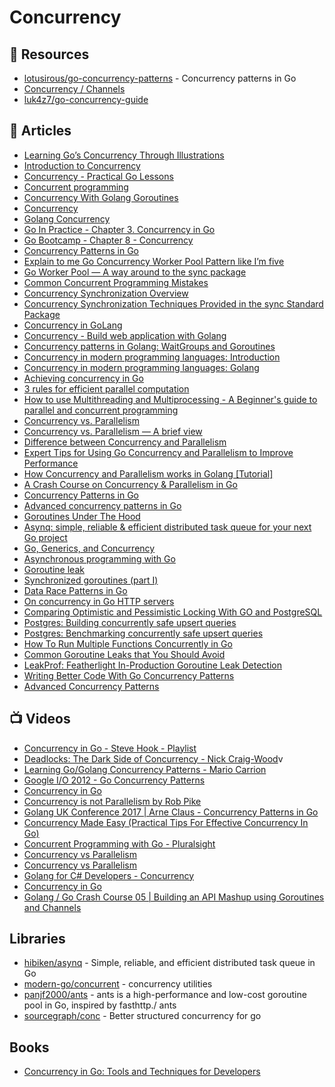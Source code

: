 # Concurrency

## 📘 Resources
- [lotusirous/go-concurrency-patterns](https://github.com/lotusirous/go-concurrency-patterns) - Concurrency patterns in Go
- [Concurrency / Channels](https://github.com/golang/go/wiki/Articles#concurrency--channels)
- [luk4z7/go-concurrency-guide](https://github.com/luk4z7/go-concurrency-guide)
## 📕 Articles
- [Learning Go’s Concurrency Through Illustrations](https://medium.com/@trevor4e/learning-gos-concurrency-through-illustrations-8c4aff603b3)
- [Introduction to Concurrency](https://golangbot.com/concurrency/)
- [Concurrency - Practical Go Lessons](https://www.practical-go-lessons.com/chap-30-concurrency)
- [Concurrent programming](https://yourbasic.org/golang/concurrent-programming/)
- [Concurrency With Golang Goroutines](https://tutorialedge.net/golang/concurrency-with-golang-goroutines/)
- [Concurrency](https://www.golang-book.com/books/intro/10)
- [Golang Concurrency](https://www.golangprograms.com/go-language/concurrency.html)
- [Go In Practice - Chapter 3. Concurrency in Go](https://livebook.manning.com/book/go-in-practice/chapter-3/)
- [Go Bootcamp - Chapter 8 - Concurrency](https://www.golangbootcamp.com/book/concurrency)
- [Concurrency Patterns in Go](https://dev.to/karankumarshreds/concurrency-patterns-in-go-3jfc)
- [Explain to me Go Concurrency Worker Pool Pattern like I’m five](https://itnext.io/explain-to-me-go-concurrency-worker-pool-pattern-like-im-five-e5f1be71e2b0)
- [Go Worker Pool — A way around to the sync package](https://itnext.io/refactor-go-worker-pool-a-way-around-to-the-sync-package-7d45b1afb768)
- [Common Concurrent Programming Mistakes](https://go101.org/article/concurrent-common-mistakes.html)
- [Concurrency Synchronization Overview](https://go101.org/article/concurrent-synchronization-overview.html)
- [Concurrency Synchronization Techniques Provided in the sync Standard Package](https://go101.org/article/concurrent-synchronization-more.html)
- [Concurrency in GoLang](https://golangdocs.com/concurrency-in-golang)
- [Concurrency - Build web application with Golang](https://astaxie.gitbooks.io/build-web-application-with-golang/content/en/02.7.html)
- [Concurrency patterns in Golang: WaitGroups and Goroutines](https://blog.logrocket.com/concurrency-patterns-golang-waitgroups-goroutines/)
- [Concurrency in modern programming languages: Introduction](https://deepu.tech/concurrency-in-modern-languages/)
- [Concurrency in modern programming languages: Golang](https://deepu.tech/concurrency-in-modern-languages-go/)
- [Achieving concurrency in Go](https://medium.com/rungo/achieving-concurrency-in-go-3f84cbf870ca)
- [3 rules for efficient parallel computation](https://yourbasic.org/golang/efficient-parallel-computation/)
- [How to use Multithreading and Multiprocessing - A Beginner's guide to parallel and concurrent programming](https://www.mineiros.io/blog/guide-to-multihreading-and-multiprocessing)
- [Concurrency vs. Parallelism](http://tutorials.jenkov.com/java-concurrency/concurrency-vs-parallelism.html)
- [Concurrency vs. Parallelism — A brief view](https://medium.com/@itIsMadhavan/concurrency-vs-parallelism-a-brief-review-b337c8dac350)
- [Difference between Concurrency and Parallelism](https://www.geeksforgeeks.org/difference-between-concurrency-and-parallelism/)
- [Expert Tips for Using Go Concurrency and Parallelism to Improve Performance](https://spiralscout.com/blog/understanding-concurrency-and-parallelism-in-golang)
- [How Concurrency and Parallelism works in Golang [Tutorial]](https://hub.packtpub.com/concurrency-and-parallelism-in-golang-tutorial/)
- [A Crash Course on Concurrency & Parallelism in Go](https://levelup.gitconnected.com/a-crash-course-on-concurrency-parallelism-in-go-8ea935c9b0f8)
- [Concurrency Patterns in Go](https://dev.to/karankumarshreds/concurrency-patterns-in-go-3jfc)
- [Advanced concurrency patterns in Go](https://dev.to/karanpratapsingh/advanced-concurrency-patterns-in-go-2je1)
- [Goroutines Under The Hood](https://osmh.dev/posts/goroutines-under-the-hood)
- [Asynq: simple, reliable & efficient distributed task queue for your next Go project](https://dev.to/koddr/asynq-simple-reliable-efficient-distributed-task-queue-for-your-next-go-project-4jhg)
- [Go, Generics, and Concurrency](https://medium.com/@jon_43067/go-generics-and-concurrency-d0dccab73a73)
- [Asynchronous programming with Go](https://medium.com/@gauravsingharoy/asynchronous-programming-with-go-546b96cd50c1)
- [Goroutine leak](https://medium.com/golangspec/goroutine-leak-400063aef468)
- [Synchronized goroutines (part I)](https://medium.com/golangspec/synchronized-goroutines-part-i-4fbcdd64a4ec)
- [Data Race Patterns in Go](https://www.uber.com/en-PT/blog/data-race-patterns-in-go/)
- [On concurrency in Go HTTP servers](https://eli.thegreenplace.net/2019/on-concurrency-in-go-http-servers/)
- [Comparing Optimistic and Pessimistic Locking With GO and PostgreSQL](https://hackernoon.com/comparing-optimistic-and-pessimistic-locking-with-go-and-postgresql)
- [Postgres: Building concurrently safe upsert queries](https://devandchill.com/posts/2020/02/postgres-building-concurrently-safe-upsert-queries/)
- [Postgres: Benchmarking concurrently safe upsert queries](https://devandchill.com/posts/2020/05/postgres-benchmarking-concurrently-safe-upsert-queries/)
- [How To Run Multiple Functions Concurrently in Go](https://www.digitalocean.com/community/tutorials/how-to-run-multiple-functions-concurrently-in-go)
- [Common Goroutine Leaks that You Should Avoid](https://betterprogramming.pub/common-goroutine-leaks-that-you-should-avoid-fe12d12d6ee)
- [LeakProf: Featherlight In-Production Goroutine Leak Detection ](https://www.uber.com/en-IT/blog/leakprof-featherlight-in-production-goroutine-leak-detection/)
- [Writing Better Code With Go Concurrency Patterns](https://betterprogramming.pub/writing-better-code-with-go-concurrency-patterns-9bc5f9f73519)
- [Advanced Concurrency Patterns](https://www.karanpratapsingh.com/courses/go/advanced-concurrency-patterns)

## 📺 Videos
- [Concurrency in Go - Steve Hook - Playlist](https://www.youtube.com/playlist?list=PLsc-VaxfZl4do3Etp_xQ0aQBoC-x5BIgJ)
- [Deadlocks: The Dark Side of Concurrency - Nick Craig-Wood](https://youtu.be/9j0oQkqzhAE)v
- [Learning Go/Golang Concurrency Patterns - Mario Carrion](https://www.youtube.com/playlist?list=PL7yAAGMOat_Fhj_px_DzNzTsXs-mRwv1t)
- [Google I/O 2012 - Go Concurrency Patterns](https://www.youtube.com/watch?v=f6kdp27TYZs)
- [Concurrency in Go](https://www.youtube.com/watch?v=LvgVSSpwND8)
- [Concurrency is not Parallelism by Rob Pike](https://www.youtube.com/watch?v=oV9rvDllKEg)
- [Golang UK Conference 2017 | Arne Claus - Concurrency Patterns in Go](https://www.youtube.com/watch?v=rDRa23k70CU)
- [Concurrency Made Easy (Practical Tips For Effective Concurrency In Go)](https://www.youtube.com/watch?v=DqHb5KBe7qI)
- [Concurrent Programming with Go - Pluralsight](https://www.pluralsight.com/courses/go-concurrent-programming)
- [Concurrency vs Parallelism](https://www.youtube.com/watch?v=FChZP09Ba4E)
- [Concurrency vs Parallelism](https://www.youtube.com/watch?v=Y1pgpn2gOSg)
- [Golang for C# Developers - Concurrency](https://www.youtube.com/watch?v=aEI7nIfvyRU)
- [Concurrency in Go](https://www.youtube.com/watch?v=LvgVSSpwND8)
- [Golang / Go Crash Course 05 | Building an API Mashup using Goroutines and Channels](https://www.youtube.com/watch?v=dihX12GkBnc)
## Libraries
- [hibiken/asynq](https://github.com/hibiken/asynq) - Simple, reliable, and efficient distributed task queue in Go
- [modern-go/concurrent](https://github.com/modern-go/concurrent) - concurrency utilities
- [panjf2000/ants](https://github.com/panjf2000/ants) - ants is a high-performance and low-cost goroutine pool in Go, inspired by fasthttp./ ants
- [sourcegraph/conc](https://github.com/sourcegraph/conc) - Better structured concurrency for go
## Books
- [Concurrency in Go: Tools and Techniques for Developers](https://www.amazon.com/Concurrency-Go-Tools-Techniques-Developers/dp/1491941197)